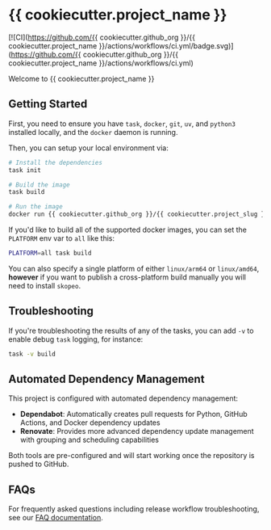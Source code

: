 # {{ cookiecutter.project_name }}

[![CI](https://github.com/{{ cookiecutter.github_org }}/{{ cookiecutter.project_name }}/actions/workflows/ci.yml/badge.svg)](https://github.com/{{ cookiecutter.github_org }}/{{ cookiecutter.project_name }}/actions/workflows/ci.yml)

Welcome to {{ cookiecutter.project_name }}

## Getting Started

First, you need to ensure you have `task`, `docker`, `git`, `uv`, and `python3` installed locally, and the `docker` daemon is running.

Then, you can setup your local environment via:

```bash
# Install the dependencies
task init

# Build the image
task build

# Run the image
docker run {{ cookiecutter.github_org }}/{{ cookiecutter.project_slug }}:0.0.0 --help
```

If you'd like to build all of the supported docker images, you can set the `PLATFORM` env var to `all` like this:

```bash
PLATFORM=all task build
```

You can also specify a single platform of either `linux/arm64` or `linux/amd64`, **however** if you want to publish a cross-platform build manually
you will need to install `skopeo`.

## Troubleshooting

If you're troubleshooting the results of any of the tasks, you can add `-v` to enable debug `task` logging, for instance:

```bash
task -v build
```

## Automated Dependency Management

This project is configured with automated dependency management:

- **Dependabot**: Automatically creates pull requests for Python, GitHub Actions, and Docker dependency updates
- **Renovate**: Provides more advanced dependency update management with grouping and scheduling capabilities

Both tools are pre-configured and will start working once the repository is pushed to GitHub.

## FAQs

For frequently asked questions including release workflow troubleshooting, see our [FAQ documentation](./FAQ.md).
